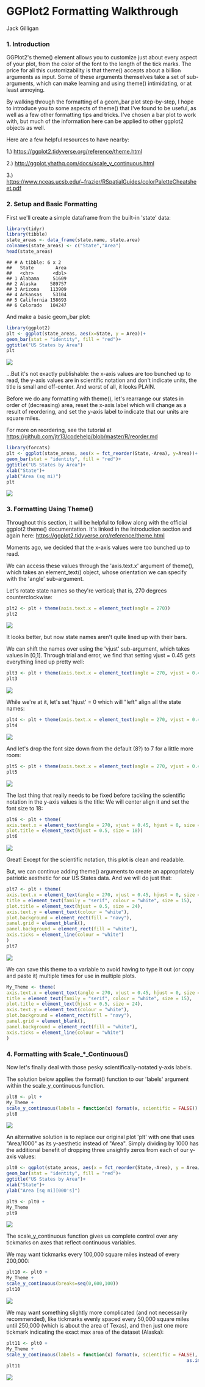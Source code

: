 GGPlot2 Formatting Walkthrough
================
Jack Gilligan

### 1. Introduction

GGPlot2's theme() element allows you to customize just about every aspect of your plot, from the color of the font to the length of the tick marks. The price for all this customizability is that theme() accepts about a billion arguments as input. Some of these arguments themselves take a set of sub-arguments, which can make learning and using theme() intimidating, or at least annoying.

By walking through the formatting of a geom\_bar plot step-by-step, I hope to introduce you to some aspects of theme() that I've found to be useful, as well as a few other formatting tips and tricks. I've chosen a bar plot to work with, but much of the information here can be applied to other ggplot2 objects as well.

Here are a few helpful resources to have nearby:

1.) <https://ggplot2.tidyverse.org/reference/theme.html>

2.) <http://ggplot.yhathq.com/docs/scale_y_continuous.html>

3.) <https://www.nceas.ucsb.edu/~frazier/RSpatialGuides/colorPaletteCheatsheet.pdf>

### 2. Setup and Basic Formatting

First we'll create a simple dataframe from the built-in 'state' data:

``` r
library(tidyr)
library(tibble)
state_areas <- data_frame(state.name, state.area)
colnames(state_areas) <- c("State","Area")
head(state_areas)
```

    ## # A tibble: 6 x 2
    ##   State        Area
    ##   <chr>       <dbl>
    ## 1 Alabama     51609
    ## 2 Alaska     589757
    ## 3 Arizona    113909
    ## 4 Arkansas    53104
    ## 5 California 158693
    ## 6 Colorado   104247

And make a basic geom\_bar plot:

``` r
library(ggplot2)
plt <- ggplot(state_areas, aes(x=State, y = Area))+
geom_bar(stat = "identity", fill = "red")+
ggtitle("US States by Area")
plt
```
<img src="https://github.com/JackGilligan/ggplot2-Formatting-Introduction/blob/master/unnamed-chunk-2-1.png" style="display: block; margin: auto;" />

...But it's not exactly publishable: the x-axis values are too bunched up to read, the y-axis values are in scientific notation and don't indicate units, the title is small and off-center. And worst of all, it looks PLAIN.

Before we do any formatting with theme(), let's rearrange our states in order of (decreasing) area, reset the x-axis label which will change as a result of reordering, and set the y-axis label to indicate that our units are square miles.

For more on reordering, see the tutorial at <https://github.com/jtr13/codehelp/blob/master/R/reorder.md>

``` r
library(forcats)
plt <- ggplot(state_areas, aes(x = fct_reorder(State,-Area), y=Area))+
geom_bar(stat = "identity", fill = "red")+
ggtitle("US States by Area")+
xlab("State")+
ylab("Area (sq mi)")
plt
```
<img src="https://github.com/JackGilligan/ggplot2-Formatting-Introduction/blob/master/unnamed-chunk-3-1.png" style="display: block; margin: auto;" />

### 3. Formatting Using Theme()

Throughout this section, it will be helpful to follow along with the official ggplot2 theme() documentation. It's linked in the Introduction section and again here: <https://ggplot2.tidyverse.org/reference/theme.html>

Moments ago, we decided that the x-axis values were too bunched up to read.

We can access these values through the 'axis.text.x' argument of theme(), which takes an element\_text() object, whose orientation we can specify with the 'angle' sub-argument.

Let's rotate state names so they're vertical; that is, 270 degrees counterclockwise:

``` r
plt2 <- plt + theme(axis.text.x = element_text(angle = 270))
plt2
```
<img src="https://github.com/JackGilligan/ggplot2-Formatting-Introduction/blob/master/unnamed-chunk-4-1.png" style="display: block; margin: auto;" />

It looks better, but now state names aren't quite lined up with their bars.

We can shift the names over using the 'vjust' sub-argument, which takes values in \[0,1\]. Through trial and error, we find that setting vjust = 0.45 gets everything lined up pretty well:

``` r
plt3 <- plt + theme(axis.text.x = element_text(angle = 270, vjust = 0.45))
plt3
```
<img src="https://github.com/JackGilligan/ggplot2-Formatting-Introduction/blob/master/unnamed-chunk-5-1.png" style="display: block; margin: auto;" />

While we're at it, let's set 'hjust' = 0 which will "left" align all the state names:

``` r
plt4 <- plt + theme(axis.text.x = element_text(angle = 270, vjust = 0.45, hjust = 0))
plt4
```
<img src="https://github.com/JackGilligan/ggplot2-Formatting-Introduction/blob/master/unnamed-chunk-6-1.png" style="display: block; margin: auto;" />

And let's drop the font size down from the default (8?) to 7 for a little more room:

``` r
plt5 <- plt + theme(axis.text.x = element_text(angle = 270, vjust = 0.45, hjust = 0, size = 7))
plt5
```
<img src="https://github.com/JackGilligan/ggplot2-Formatting-Introduction/blob/master/unnamed-chunk-7-1.png" style="display: block; margin: auto;" />

The last thing that really needs to be fixed before tackling the scientific notation in the y-axis values is the title: We will center align it and set the font size to 18:

``` r
plt6 <- plt + theme(
axis.text.x = element_text(angle = 270, vjust = 0.45, hjust = 0, size = 7),
plot.title = element_text(hjust = 0.5, size = 18))
plt6
```
<img src="https://github.com/JackGilligan/ggplot2-Formatting-Introduction/blob/master/unnamed-chunk-8-1.png" style="display: block; margin: auto;" />

Great! Except for the scientific notation, this plot is clean and readable.

But, we can continue adding theme() arguments to create an appropriately patriotic aesthetic for our US States data. And we will do just that:

``` r
plt7 <- plt + theme(
axis.text.x = element_text(angle = 270, vjust = 0.45, hjust = 0, size = 8, colour = "white"),
title = element_text(family = "serif", colour = "white", size = 15),
plot.title = element_text(hjust = 0.5, size = 24),
axis.text.y = element_text(colour = "white"),
plot.background = element_rect(fill = "navy"),
panel.grid = element_blank(),
panel.background = element_rect(fill = "white"),
axis.ticks = element_line(colour = "white")
)
plt7
```
<img src="https://github.com/JackGilligan/ggplot2-Formatting-Introduction/blob/master/unnamed-chunk-9-1.png" style="display: block; margin: auto;" />

We can save this theme to a variable to avoid having to type it out (or copy and paste it) multiple times for use in multiple plots.

``` r
My_Theme <- theme(
axis.text.x = element_text(angle = 270, vjust = 0.45, hjust = 0, size = 8, colour = "white"),
title = element_text(family = "serif", colour = "white", size = 15),
plot.title = element_text(hjust = 0.5, size = 24),
axis.text.y = element_text(colour = "white"),
plot.background = element_rect(fill = "navy"),
panel.grid = element_blank(),
panel.background = element_rect(fill = "white"),
axis.ticks = element_line(colour = "white")
)
```

### 4. Formatting with Scale\_\*\_Continuous()

Now let's finally deal with those pesky scientifically-notated y-axis labels.

The solution below applies the format() function to our 'labels' argument within the scale\_y\_continuous function.

``` r
plt8 <- plt + 
My_Theme +
scale_y_continuous(labels = function(x) format(x, scientific = FALSE))
plt8
```
<img src="https://github.com/JackGilligan/ggplot2-Formatting-Introduction/blob/master/unnamed-chunk-11-1.png" style="display: block; margin: auto;" />

An alternative solution is to replace our original plot 'plt' with one that uses "Area/1000" as its y-aesthetic instead of "Area". Simply dividing by 1000 has the additional benefit of dropping three unsightly zeros from each of our y-axis values:

``` r
plt0 <- ggplot(state_areas, aes(x = fct_reorder(State,-Area), y = Area/1000))+
geom_bar(stat = "identity", fill = "red")+
ggtitle("US States by Area")+
xlab("State")+
ylab("Area [sq mi][000's]")

plt9 <- plt0 +
My_Theme 
plt9
```
<img src="https://github.com/JackGilligan/ggplot2-Formatting-Introduction/blob/master/unnamed-chunk-12-1.png" style="display: block; margin: auto;" />

The scale\_y\_continuous function gives us complete control over any tickmarks on axes that reflect continuous variables.

We may want tickmarks every 100,000 square miles instead of every 200,000:

``` r
plt10 <- plt0 + 
My_Theme +
scale_y_continuous(breaks=seq(0,600,100))
plt10
```
<img src="https://github.com/JackGilligan/ggplot2-Formatting-Introduction/blob/master/unnamed-chunk-13-1.png" style="display: block; margin: auto;" />

We may want something slightly more complicated (and not necessarily recommended), like tickmarks evenly spaced every 50,000 square miles until 250,000 (which is about the area of Texas), and then just one more tickmark indicating the exact max area of the dataset (Alaska):

``` r
plt11 <- plt0 + 
My_Theme +
scale_y_continuous(labels = function(x) format(x, scientific = FALSE), breaks=c(seq(0,250,50),
                                                                  as.integer(max(state_areas$Area/1000))))
plt11
```
<img src="https://github.com/JackGilligan/ggplot2-Formatting-Introduction/blob/master/unnamed-chunk-14-1.png" style="display: block; margin: auto;" />
